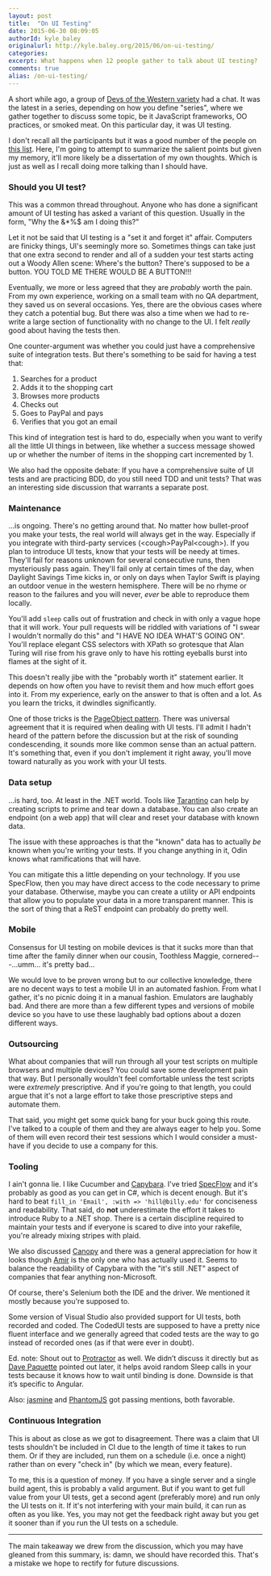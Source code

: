 ```yaml
---
layout: post
title:  "On UI Testing"
date: 2015-06-30 08:09:05
authorId: kyle_baley 
originalurl: http://kyle.baley.org/2015/06/on-ui-testing/
categories:
excerpt: What happens when 12 people gather to talk about UI testing?
comments: true
alias: /on-ui-testing/
---
```


A short while ago, a group of [Devs of the Western variety](http://www.westerndevs.com) had a chat. It was the latest in a series, depending on how you define "series", where we gather together to discuss some topic, be it JavaScript frameworks, OO practices, or smoked meat. On this particular day, it was UI testing.

I don't recall all the participants but it was a good number of the people on [this list](http://www.westerndevs.com/about/). Here, I'm going to attempt to summarize the salient points but given my memory, it'll more likely be a dissertation of my own thoughts. Which is just as well as I recall doing more talking than I should have.

### Should you UI test?

This was a common thread throughout. Anyone who has done a significant amount of UI testing has asked a variant of this question. Usually in the form, "Why the &*%$ am I doing this?"

Let it not be said that UI testing is a "set it and forget it" affair. Computers are finicky things, UI's seemingly more so. Sometimes things can take just that one extra second to render and all of a sudden your test starts acting out a Woody Allen scene: Where's the button? There's supposed to be a button. YOU TOLD ME THERE WOULD BE A BUTTON!!!

Eventually, we more or less agreed that they are _probably_ worth the pain. From my own experience, working on a small team with no QA department, they saved us on several occasions. Yes, there are the obvious cases where they catch a potential bug. But there was also a time when we had to re-write a large section of functionality with no change to the UI. I felt _really_ good about having the tests then.

One counter-argument was whether you could just have a comprehensive suite of integration tests. But there's something to be said for having a test that:

1) Searches for a product
2) Adds it to the shopping cart
3) Browses more products
4) Checks out
5) Goes to PayPal and pays
6) Verifies that you got an email

This kind of integration test is hard to do, especially when you want to verify all the little UI things in between, like whether a success message showed up or whether the number of items in the shopping cart incremented by 1.

We also had the opposite debate: If you have a comprehensive suite of UI tests and are practicing BDD, do you still need TDD and unit tests? That was an interesting side discussion that warrants a separate post.

### Maintenance

...is ongoing. There's no getting around that. No matter how bullet-proof you make your tests, the real world will always get in the way. Especially if you integrate with third-party services (&lt;cough&gt;PayPal&lt;cough&gt;). If you plan to introduce UI tests, know that your tests will be needy at times. They'll fail for reasons unknown for several consecutive runs, then mysteriously pass again. They'll fail only at certain times of the day, when Daylight Savings Time kicks in, or only on days when Taylor Swift is playing an outdoor venue in the western hemisphere. There will be no rhyme or reason to the failures and you will never, _ever_ be able to reproduce them locally.

You'll add `sleep` calls out of frustration and check in with only a vague hope that it will work. Your pull requests will be riddled with variations of "I swear I wouldn't normally do this" and "I HAVE NO IDEA WHAT'S GOING ON". You'll replace elegant CSS selectors with XPath so grotesque that Alan Turing will rise from his grave only to have his rotting eyeballs burst into flames at the sight of it.

This doesn't really jibe with the "probably worth it" statement earlier. It depends on how often you have to revisit them and how much effort goes into it. From my experience, early on the answer to that is often and a lot. As you learn the tricks, it dwindles significantly.

One of those tricks is the [PageObject pattern](http://martinfowler.com/bliki/PageObject.html). There was universal agreement that it is required when dealing with UI tests. I'll admit I hadn't heard of the pattern before the discussion but at the risk of sounding condescending, it sounds more like common sense than an actual pattern. It's something that, even if you don't implement it right away, you'll move toward naturally as you work with your UI tests.

### Data setup

...is hard, too. At least in the .NET world. Tools like [Tarantino](https://github.com/HeadspringLabs/Tarantino) can help by creating scripts to prime and tear down a database. You can also create an endpoint (on a web app) that will clear and reset your database with known data.

The issue with these approaches is that the "known" data has to actually _be_ known when you're writing your tests. If you change anything in it, Odin knows what ramifications that will have.

You can mitigate this a little depending on your technology. If you use SpecFlow, then you may have direct access to the code necessary to prime your database. Otherwise, maybe you can create a utility or API endpoints that allow you to populate your data in a more transparent manner. This is the sort of thing that a ReST endpoint can probably do pretty well.

### Mobile

Consensus for UI testing on mobile devices is that it sucks more than that time after the family dinner when our cousin, Toothless Maggie, cornered---...umm... it's pretty bad...

We would love to be proven wrong but to our collective knowledge, there are no decent ways to test a mobile UI in an automated fashion. From what I gather, it's no picnic doing it in a manual fashion. Emulators are laughably bad. And there are more than a few different types and versions of mobile device so you have to use these laughably bad options about a dozen different ways.

### Outsourcing

What about companies that will run through all your test scripts on multiple browsers and multiple devices? You could save some development pain that way. But I personally wouldn't feel comfortable unless the test scripts were _extremely_ prescriptive. And if you're going to that length, you could argue that it's not a large effort to take those prescriptive steps and automate them.

That said, you might get some quick bang for your buck going this route. I've talked to a couple of them and they are always eager to help you. Some of them will even record their test sessions which I would consider a must-have if you decide to use a company for this.

### Tooling

I ain't gonna lie. I like Cucumber and [Capybara](https://github.com/jnicklas/capybara). I've tried [SpecFlow](http://www.specflow.org/) and it's probably as good as you can get in C#, which is decent enough. But it's hard to beat `fill_in 'Email', :with => 'hill@billy.edu'` for conciseness and readability. That said, do **not** underestimate the effort it takes to introduce Ruby to a .NET shop. There is a certain discipline required to maintain your tests and if everyone is scared to dive into your rakefile, you're already mixing stripes with plaid.

We also discussed [Canopy](http://lefthandedgoat.github.io/canopy/) and there was a general appreciation for how it looks though [Amir](/bios/amir_barylko) is the only one who has actually used it. Seems to balance the readability of Capybara with the "it's still .NET" aspect of companies that fear anything non-Microsoft.

Of course, there's Selenium both the IDE and the driver. We mentioned it mostly because you're supposed to.

Some version of Visual Studio also provided support for UI tests, both recorded and coded. The CodedUI tests are supposed to have a pretty nice fluent interface and we generally agreed that coded tests are the way to go instead of recorded ones (as if that were ever in doubt).

Ed. note: Shout out to [Protractor](https://angular.github.io/protractor/#/) as well. We didn’t discuss it directly but as [Dave Paquette](http://www.westerndevs.com/bios/dave_paquette/) pointed out later, it helps avoid random Sleep calls in your tests because it knows how to wait until binding is done. Downside is that it’s specific to Angular.

Also: [jasmine](http://jasmine.github.io/) and [PhantomJS](http://phantomjs.org/) got passing mentions, both favorable.

### Continuous Integration

This is about as close as we got to disagreement. There was a claim that UI tests shouldn't be included in CI due to the length of time it takes to run them. Or if they are included, run them on a schedule (i.e. once a night) rather than on every "check in" (by which we mean, every feature).

To me, this is a question of money. If you have a single server and a single build agent, this is probably a valid argument. But if you want to get full value from your UI tests, get a second agent (preferably more) and run only the UI tests on it. If it's not interfering with your main build, it can run as often as you like. Yes, you may not get the feedback right away but you get it sooner than if you run the UI tests on a schedule.

***

The main takeaway we drew from the discussion, which you may have gleaned from this summary, is: damn, we should have recorded this. That's a mistake we hope to rectify for future discussions.